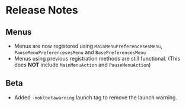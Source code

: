 # Release Notes

## Menus
- Menus are now registered using `MainMenuPreferencesesMenu`, `PauseMenuPreferencesesMenu` and `BasePreferencesMenu`
- Menus using previous registration methods are still functional. (This does **NOT** include `MainMenuAction` and `PauseMenuAction`)

## Beta
- Added `-noklbetawarning` launch tag to remove the launch warning.
